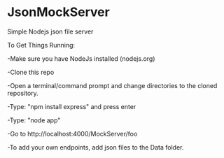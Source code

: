 JsonMockServer
==============

Simple Nodejs json file server

To Get Things Running:

-Make sure you have NodeJs installed (nodejs.org)

-Clone this repo

-Open a terminal/command prompt and change directories to the cloned repository.

-Type: "npm install express" and press enter

-Type: "node app"

-Go to http://localhost:4000/MockServer/foo

-To add your own endpoints, add json files to the Data folder.
